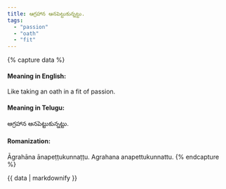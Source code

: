 ```yaml
---
title: ఆగ్రహాన ఆనపెట్టుకున్నట్టు.
tags:
  - "passion"
  - "oath"
  - "fit"
---
```


{% capture data %}
#### Meaning in English:
Like taking an oath in a fit of passion.

#### Meaning in Telugu:
ఆగ్రహాన ఆనపెట్టుకున్నట్టు.

#### Romanization:
Āgrahāna ānapeṭṭukunnaṭṭu.
Agrahana anapettukunnattu.
{% endcapture %}

{{ data | markdownify }}


